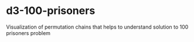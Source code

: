 # d3-100-prisoners
Visualization of permutation chains that helps to understand solution to 100 prisoners problem
